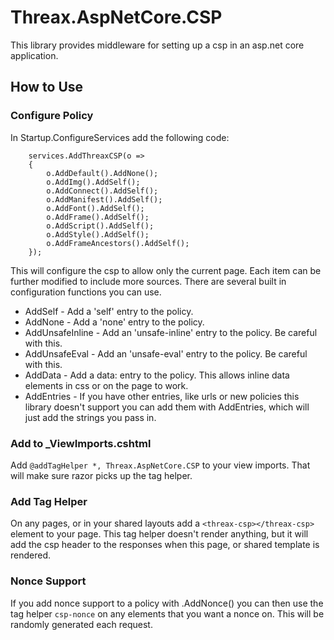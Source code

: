 # Threax.AspNetCore.CSP
This library provides middleware for setting up a csp in an asp.net core application.

## How to Use
### Configure Policy
In Startup.ConfigureServices add the following code:
```
    services.AddThreaxCSP(o =>
    {
        o.AddDefault().AddNone();
        o.AddImg().AddSelf();
        o.AddConnect().AddSelf();
        o.AddManifest().AddSelf();
        o.AddFont().AddSelf();
        o.AddFrame().AddSelf();
        o.AddScript().AddSelf();
        o.AddStyle().AddSelf();
        o.AddFrameAncestors().AddSelf();
    });
```
This will configure the csp to allow only the current page. Each item can be further modified to include more sources. There are several built in configuration functions you can use.
 * AddSelf - Add a 'self' entry to the policy.
 * AddNone - Add a 'none' entry to the policy.
 * AddUnsafeInline - Add an 'unsafe-inline' entry to the policy. Be careful with this.
 * AddUnsafeEval - Add an 'unsafe-eval' entry to the policy. Be careful with this.
 * AddData - Add a data: entry to the policy. This allows inline data elements in css or on the page to work.
 * AddEntries - If you have other entries, like urls or new policies this library doesn't support you can add them with AddEntries, which will just add the strings you pass in.

### Add to _ViewImports.cshtml
Add `@addTagHelper *, Threax.AspNetCore.CSP` to your view imports. That will make sure razor picks up the tag helper.

### Add Tag Helper
On any pages, or in your shared layouts add a `<threax-csp></threax-csp>` element to your page. This tag helper doesn't render anything, but it will add the csp header to the responses when this page, or shared template is rendered.

### Nonce Support
If you add nonce support to a policy with .AddNonce() you can then use the tag helper `csp-nonce` on any elements that you want a nonce on. This will be randomly generated each request.